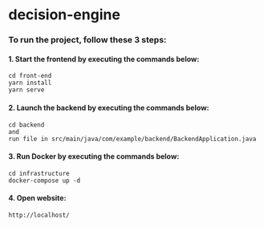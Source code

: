 # decision-engine

### To run the project, follow these 3 steps:

#### 1. Start the frontend by executing the commands below:
 ```$bash
 cd front-end
 yarn install
 yarn serve
 ```

#### 2. Launch the backend by executing the commands below:
 ```$bash
 cd backend
 and
 run file in src/main/java/com/example/backend/BackendApplication.java
 ```

#### 3. Run Docker by executing the commands below:
 ```$bash
 cd infrastructure
 docker-compose up -d
 ```

#### 4. Open website:
 ```$bash
http://localhost/
 ```

